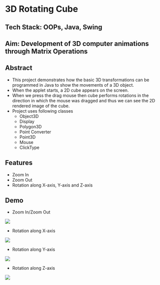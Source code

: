 # 3D Rotating Cube
## Tech Stack: OOPs, Java, Swing
## Aim: Development of 3D computer animations through Matrix Operations

## Abstract
* This project demonstrates how the basic 3D transformations can be programmed in Java to show the movements of a 3D object.
* When the applet starts, a 2D cube appears on the screen. 
* When we press the drag mouse then cube performs rotations in the direction in which the mouse was dragged and thus we can see the 2D rendered image of the cube. 
* Project uses following classes
  * Object3D
  * Display
  * Polygon3D
  * Point Converter
  * Point3D
  * Mouse
  * ClickType
 ## Features
 * Zoom In
 * Zoom Out
 * Rotation along X-axis, Y-axis and Z-axis
 ## Demo
* Zoom In/Zoom Out <br/>

![](https://media.giphy.com/media/Q3RrhKTfMRIqqChEMt/giphy.gif)

* Rotation along X-axis

![](https://media.giphy.com/media/QpIEYhTpMZtDrXgSNE/giphy.gif)

* Rotation along Y-axis

![](https://media.giphy.com/media/nLEZXSxYpdR9mFr426/giphy.gif)

* Rotation along Z-axis

![](https://media.giphy.com/media/22t0u5GLuDBWdcG4yG/giphy.gif)
